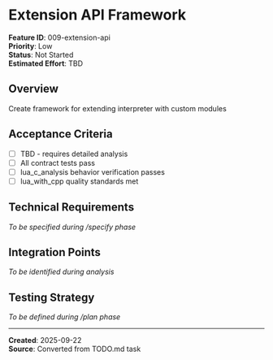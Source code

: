 # Extension API Framework

**Feature ID**: 009-extension-api  
**Priority**: Low  
**Status**: Not Started  
**Estimated Effort**: TBD  

## Overview
Create framework for extending interpreter with custom modules

## Acceptance Criteria
- [ ] TBD - requires detailed analysis
- [ ] All contract tests pass
- [ ] lua_c_analysis behavior verification passes
- [ ] lua_with_cpp quality standards met

## Technical Requirements
*To be specified during /specify phase*

## Integration Points
*To be identified during analysis*

## Testing Strategy
*To be defined during /plan phase*

---
**Created**: 2025-09-22  
**Source**: Converted from TODO.md task
